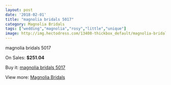 ```yaml
---
layout: post
date: '2018-02-01'
title: "magnolia bridals 5017"
category: Magnolia Bridals
tags: ["wedding","magnolia","rosy","little","unique"]
image: http://img.hectodress.com/13408-thickbox_default/magnolia-bridals-5017.jpg
---
```

magnolia bridals 5017

On Sales: **$251.04**
<a href="https://www.hectodress.com/magnolia-bridals/6495-magnolia-bridals-5017.html"><amp-img layout="responsive" width="600" height="600" src="//img.hectodress.com/13408-thickbox_default/magnolia-bridals-5017.jpg" alt="magnolia bridals 5017 0" /></a>
<a href="https://www.hectodress.com/magnolia-bridals/6495-magnolia-bridals-5017.html"><amp-img layout="responsive" width="600" height="600" src="//img.hectodress.com/13410-thickbox_default/magnolia-bridals-5017.jpg" alt="magnolia bridals 5017 1" /></a>
<a href="https://www.hectodress.com/magnolia-bridals/6495-magnolia-bridals-5017.html"><amp-img layout="responsive" width="600" height="600" src="//img.hectodress.com/13409-thickbox_default/magnolia-bridals-5017.jpg" alt="magnolia bridals 5017 2" /></a>

Buy it: [magnolia bridals 5017](https://www.hectodress.com/magnolia-bridals/6495-magnolia-bridals-5017.html "magnolia bridals 5017")

View more: [Magnolia Bridals](https://www.hectodress.com/110-magnolia-bridals "Magnolia Bridals")